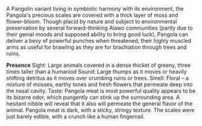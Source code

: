 A Pangolin variant living in symbiotic harmony with its environment, the Pangola's precious scales are covered with a thick layer of moss and flower-bloom. Though placid by nature and subject to environmental preservation by several forward-thinking Alawo communities (partly due to their genial moods and supposed ability to bring good luck), Pangola can deliver a bevy of powerful punches when threatened, their highly muscled arms as useful for brawling as they are for brachiation through trees and ruins.

**Presence** 
Sight: Large animals covered in a dense thicket of greeny, three times taller than a humaniod 
Sound: Large thumps as it moves or heavily shifting detritus as it moves over crumbing ruins or trees. 
Smell: Floral – a mixture of mosses, earthy tones and fresh flowers that permeate deep into the nasal cavity. 
Taste: Pangola meat is most powerful quality appears to be its bizarre odor, which pungently can stink up the surrounding area. A hesitant nibble will reveal that it also will permeate the general flavor of the animal. Pangola meat is dark, with a sticky, stringy texture. The scales were just barely edible, with a crunch like a human fingernail.